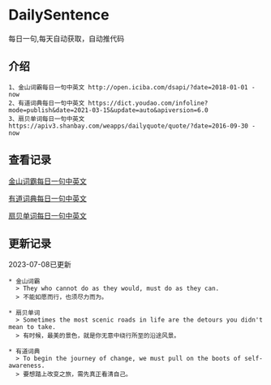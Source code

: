 # DailySentence

每日一句,每天自动获取，自动推代码

## 介绍

```
1、金山词霸每日一句中英文 http://open.iciba.com/dsapi/?date=2018-01-01 - now
2、有道词典每日一句中英文 https://dict.youdao.com/infoline?mode=publish&date=2021-03-15&update=auto&apiversion=6.0
3、扇贝单词每日一句中英文 https://apiv3.shanbay.com/weapps/dailyquote/quote/?date=2016-09-30 - now
```

## 查看记录

[金山词霸每日一句中英文](./data/iciba/)

[有道词典每日一句中英文](./data/youdao/)

[扇贝单词每日一句中英文](./data/shanbay/)

## 更新记录
2023-07-08已更新 
```
* 金山词霸
  > They who cannot do as they would, must do as they can.
  > 不能如愿而行，也须尽力而为。

* 扇贝单词
  > Sometimes the most scenic roads in life are the detours you didn't mean to take.
  > 有时候，最美的景色，就是你无意中绕行所至的沿途风景。

* 有道词典
  > To begin the journey of change, we must pull on the boots of self-awareness.
  > 要想踏上改变之旅，需先真正看清自己。

```
